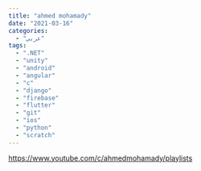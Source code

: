 ```yaml
---
title: "ahmed mohamady"
date: "2021-03-16"
categories:
  - "عربي"
tags:
  - ".NET"
  - "unity"
  - "android"
  - "angular"
  - "c"
  - "django"
  - "firebase"
  - "flutter"
  - "git"
  - "ios"
  - "python"
  - "scratch"
---
```


https://www.youtube.com/c/ahmedmohamady/playlists
